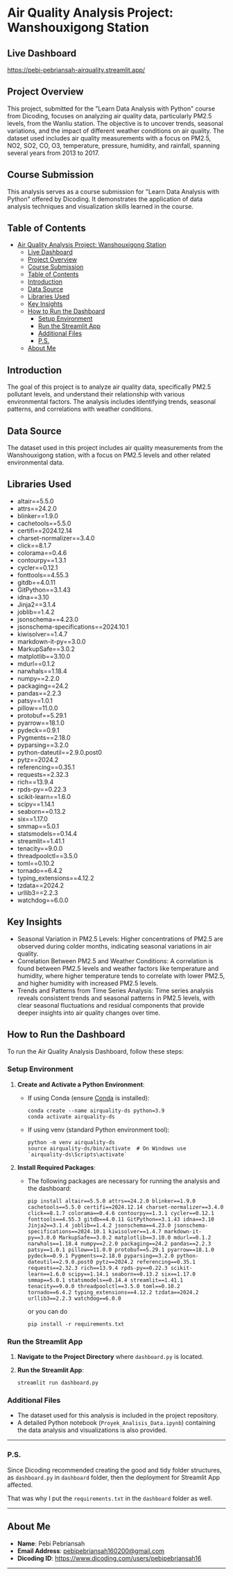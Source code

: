 # Air Quality Analysis Project: Wanshouxigong Station

## Live Dashboard
https://pebi-pebriansah-airquality.streamlit.app/

## Project Overview
This project, submitted for the "Learn Data Analysis with Python" course from Dicoding, focuses on analyzing air quality data, particularly PM2.5 levels, from the Wanliu station. The objective is to uncover trends, seasonal variations, and the impact of different weather conditions on air quality. The dataset used includes air quality measurements with a focus on PM2.5, NO2, SO2, CO, O3, temperature, pressure, humidity, and rainfall, spanning several years from 2013 to 2017.

## Course Submission
This analysis serves as a course submission for "Learn Data Analysis with Python" offered by Dicoding. It demonstrates the application of data analysis techniques and visualization skills learned in the course.

## Table of Contents
- [Air Quality Analysis Project: Wanshouxigong Station](#air-quality-analysis-project-wanshouxigong-station)
  - [Live Dashboard](#live-dashboard)
  - [Project Overview](#project-overview)
  - [Course Submission](#course-submission)
  - [Table of Contents](#table-of-contents)
  - [Introduction](#introduction)
  - [Data Source](#data-source)
  - [Libraries Used](#libraries-used)
  - [Key Insights](#key-insights)
  - [How to Run the Dashboard](#how-to-run-the-dashboard)
    - [Setup Environment](#setup-environment)
    - [Run the Streamlit App](#run-the-streamlit-app)
    - [Additional Files](#additional-files)
    - [P.S.](#ps)
  - [About Me](#about-me)

## Introduction
The goal of this project is to analyze air quality data, specifically PM2.5 pollutant levels, and understand their relationship with various environmental factors. The analysis includes identifying trends, seasonal patterns, and correlations with weather conditions.

## Data Source
The dataset used in this project includes air quality measurements from the Wanshouxigong station, with a focus on PM2.5 levels and other related environmental data.

## Libraries Used
- altair==5.5.0
- attrs==24.2.0
- blinker==1.9.0
- cachetools==5.5.0
- certifi==2024.12.14
- charset-normalizer==3.4.0
- click==8.1.7
- colorama==0.4.6
- contourpy==1.3.1
- cycler==0.12.1
- fonttools==4.55.3
- gitdb==4.0.11
- GitPython==3.1.43
- idna==3.10
- Jinja2==3.1.4
- joblib==1.4.2
- jsonschema==4.23.0
- jsonschema-specifications==2024.10.1
- kiwisolver==1.4.7
- markdown-it-py==3.0.0
- MarkupSafe==3.0.2
- matplotlib==3.10.0
- mdurl==0.1.2
- narwhals==1.18.4
- numpy==2.2.0
- packaging==24.2
- pandas==2.2.3
- patsy==1.0.1
- pillow==11.0.0
- protobuf==5.29.1
- pyarrow==18.1.0
- pydeck==0.9.1
- Pygments==2.18.0
- pyparsing==3.2.0
- python-dateutil==2.9.0.post0
- pytz==2024.2
- referencing==0.35.1
- requests==2.32.3
- rich==13.9.4
- rpds-py==0.22.3
- scikit-learn==1.6.0
- scipy==1.14.1
- seaborn==0.13.2
- six==1.17.0
- smmap==5.0.1
- statsmodels==0.14.4
- streamlit==1.41.1
- tenacity==9.0.0
- threadpoolctl==3.5.0
- toml==0.10.2
- tornado==6.4.2
- typing_extensions==4.12.2
- tzdata==2024.2
- urllib3==2.2.3
- watchdog==6.0.0
  
## Key Insights
- Seasonal Variation in PM2.5 Levels: Higher concentrations of PM2.5 are observed during colder months, indicating seasonal variations in air quality.
- Correlation Between PM2.5 and Weather Conditions: A correlation is found between PM2.5 levels and weather factors like temperature and humidity, where higher temperature tends to correlate with lower PM2.5, and higher humidity with increased PM2.5 levels.
- Trends and Patterns from Time Series Analysis: Time series analysis reveals consistent trends and seasonal patterns in PM2.5 levels, with clear seasonal fluctuations and residual components that provide deeper insights into air quality changes over time.

## How to Run the Dashboard

To run the Air Quality Analysis Dashboard, follow these steps:

### Setup Environment

1. **Create and Activate a Python Environment**:
   - If using Conda (ensure [Conda](https://docs.conda.io/en/latest/) is installed):
     ```
     conda create --name airquality-ds python=3.9
     conda activate airquality-ds
     ```
   - If using venv (standard Python environment tool):
     ```
     python -m venv airquality-ds
     source airquality-ds/bin/activate  # On Windows use `airquality-ds\Scripts\activate`
     ```

2. **Install Required Packages**:
   - The following packages are necessary for running the analysis and the dashboard:
     ```
     pip install altair==5.5.0 attrs==24.2.0 blinker==1.9.0 cachetools==5.5.0 certifi==2024.12.14 charset-normalizer==3.4.0 click==8.1.7 colorama==0.4.6 contourpy==1.3.1 cycler==0.12.1 fonttools==4.55.3 gitdb==4.0.11 GitPython==3.1.43 idna==3.10 Jinja2==3.1.4 joblib==1.4.2 jsonschema==4.23.0 jsonschema-specifications==2024.10.1 kiwisolver==1.4.7 markdown-it-py==3.0.0 MarkupSafe==3.0.2 matplotlib==3.10.0 mdurl==0.1.2 narwhals==1.18.4 numpy==2.2.0 packaging==24.2 pandas==2.2.3 patsy==1.0.1 pillow==11.0.0 protobuf==5.29.1 pyarrow==18.1.0 pydeck==0.9.1 Pygments==2.18.0 pyparsing==3.2.0 python-dateutil==2.9.0.post0 pytz==2024.2 referencing==0.35.1 requests==2.32.3 rich==13.9.4 rpds-py==0.22.3 scikit-learn==1.6.0 scipy==1.14.1 seaborn==0.13.2 six==1.17.0 smmap==5.0.1 statsmodels==0.14.4 streamlit==1.41.1 tenacity==9.0.0 threadpoolctl==3.5.0 toml==0.10.2 tornado==6.4.2 typing_extensions==4.12.2 tzdata==2024.2 urllib3==2.2.3 watchdog==6.0.0
     ```

     or you can do
     ```
     pip install -r requirements.txt
     ```
### Run the Streamlit App

1. **Navigate to the Project Directory** where `dashboard.py` is located.

2. **Run the Streamlit App**:
    ```
    streamlit run dashboard.py
    ```

### Additional Files

- The dataset used for this analysis is included in the project repository.
- A detailed Python notebook (`Proyek_Analisis_Data.ipynb`) containing the data analysis and visualizations is also provided.
---
### P.S.

Since Dicoding recommended creating the good and tidy folder structures, as `dashboard.py` in `dashboard` folder, then the deployment for Streamlit App affected.

That was why I put the `requirements.txt` in the `dashboard` folder as well.  

---

## About Me
- **Name**: Pebi Pebriansah
- **Email Address**: pebipebriansah160200@gmail.com
- **Dicoding ID**: https://www.dicoding.com/users/pebipebriansah16

---

